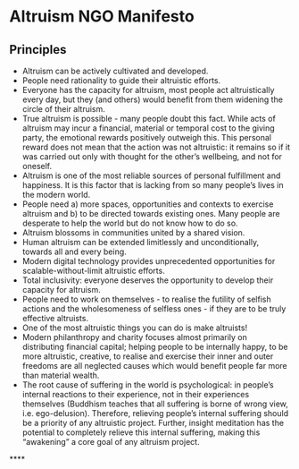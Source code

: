 # Altruism NGO Manifesto

## Principles

* Altruism can be actively cultivated and developed.  
* People need rationality to guide their altruistic efforts.
* Everyone has the capacity for altruism, most people act altruistically every day, but they \(and others\) would benefit from them widening the circle of their altruism.
* True altruism is possible - many people doubt this fact. While acts of altruism may incur a financial, material or temporal cost to the giving party, the emotional rewards positively outweigh this. This personal reward does not mean that the action was not altruistic: it remains so if it was carried out only with thought for the other’s wellbeing, and not for oneself.
* Altruism is one of the most reliable sources of personal fulfillment and happiness. It is this factor that is lacking from so many people’s lives in the modern world.
* People need a\) more spaces, opportunities and contexts to exercise altruism and b\) to be directed towards existing ones. Many people are desperate to help the world but do not know how to do so.
* Altruism blossoms in communities united by a shared vision.
* Human altruism can be extended limitlessly and unconditionally, towards all and every being.
* Modern digital technology provides unprecedented opportunities for scalable-without-limit altruistic efforts.
* Total inclusivity: everyone deserves the opportunity to develop their capacity for altruism.
* People need to work on themselves - to realise the futility of selfish actions and the wholesomeness of selfless ones - if they are to be truly effective altruists.
* One of the most altruistic things you can do is make altruists!
* Modern philanthropy and charity focuses almost primarily on distributing financial capital; helping people to be internally happy, to be more altruistic, creative, to realise and exercise their inner and outer freedoms are all neglected causes which would benefit people far more than material wealth.
* The root cause of suffering in the world is psychological: in people’s internal reactions to their experience, not in their experiences themselves \(Buddhism teaches that all suffering is borne of wrong view, i.e. ego-delusion\). Therefore, relieving people’s internal suffering should be a priority of any altruistic project. Further, insight meditation has the potential to completely relieve this internal suffering, making this “awakening” a core goal of any altruism project.

\*\*\*\*


